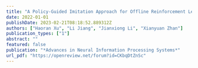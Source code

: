 ```yaml
---
title: "A Policy-Guided Imitation Approach for Offline Reinforcement Learning"
date: 2022-01-01
publishDate: 2023-02-21T08:18:52.889312Z
authors: ["Haoran Xu", "Li Jiang", "Jianxiong Li", "Xianyuan Zhan"]
publication_types: ["1"]
abstract: ""
featured: false
publication: "*Advances in Neural Information Processing Systems*"
url_pdf: "https://openreview.net/forum?id=CKbqDtZnSc"
---
```


